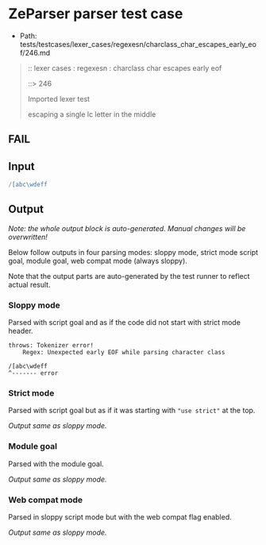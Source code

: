 # ZeParser parser test case

- Path: tests/testcases/lexer_cases/regexesn/charclass_char_escapes_early_eof/246.md

> :: lexer cases : regexesn : charclass char escapes early eof
>
> ::> 246
>
> Imported lexer test
>
> escaping a single lc letter in the middle

## FAIL

## Input

`````js
/[abc\wdeff
`````

## Output

_Note: the whole output block is auto-generated. Manual changes will be overwritten!_

Below follow outputs in four parsing modes: sloppy mode, strict mode script goal, module goal, web compat mode (always sloppy).

Note that the output parts are auto-generated by the test runner to reflect actual result.

### Sloppy mode

Parsed with script goal and as if the code did not start with strict mode header.

`````
throws: Tokenizer error!
    Regex: Unexpected early EOF while parsing character class

/[abc\wdeff
^------- error
`````

### Strict mode

Parsed with script goal but as if it was starting with `"use strict"` at the top.

_Output same as sloppy mode._

### Module goal

Parsed with the module goal.

_Output same as sloppy mode._

### Web compat mode

Parsed in sloppy script mode but with the web compat flag enabled.

_Output same as sloppy mode._
